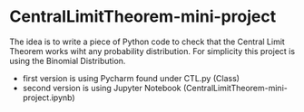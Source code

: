 # CentralLimitTheorem-mini-project
The idea is to write a piece of Python code to check that the Central Limit Theorem works wiht any probability distribution.
For simplicity this project is using the Binomial Distribution.

- first version is using Pycharm found under CTL.py (Class)
- second version is using Jupyter Notebook (CentralLimitTheorem-mini-project.ipynb)
